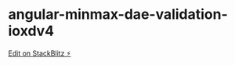# angular-minmax-dae-validation-ioxdv4

[Edit on StackBlitz ⚡️](https://stackblitz.com/edit/angular-minmax-dae-validation-ioxdv4)